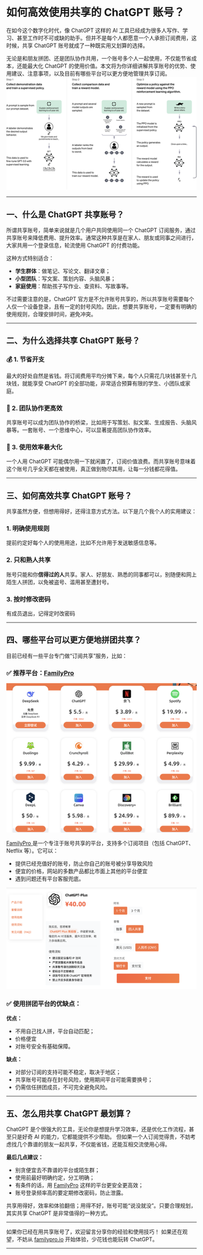 
# 如何高效使用共享的 ChatGPT 账号？

在如今这个数字化时代，像 ChatGPT 这样的 AI 工具已经成为很多人写作、学习、甚至工作时不可或缺的助手。但并不是每个人都愿意一个人承担订阅费用，这时候，共享 ChatGPT 账号就成了一种既实用又划算的选择。

无论是和朋友拼团、还是团队协作共用，一个账号多个人一起使用，不仅能节省成本，还能最大化 ChatGPT 的使用价值。本文将为你详细讲解共享账号的优势、使用建议、注意事项，以及目前有哪些平台可以更方便地管理共享订阅。
![GPT合租](/image3/chatgpt_diagram_light.webp)

---

## 一、什么是 ChatGPT 共享账号？

所谓共享账号，简单来说就是几个用户共同使用同一个 ChatGPT 订阅服务，通过共享账号来降低费用、提升效率。通常这种共享是在家人、朋友或同事之间进行，大家共用一个登录信息，轮流使用 ChatGPT 的付费功能。

这种方式特别适合：

* **学生群体**：做笔记、写论文、翻译文章；
* **小型团队**：写文案、策划内容、头脑风暴；
* **家庭使用**：帮助孩子写作业、查资料、写故事等。

不过需要注意的是，ChatGPT 官方是不允许账号共享的，所以共享账号需要每个人仅一个设备登录，且有一定的封号风险。因此，想要共享账号，一定要有明确的使用规则，合理安排时间，避免冲突。

---

## 二、为什么选择共享 ChatGPT 账号？

### 💰 1. 节省开支

最大的好处自然是省钱。将订阅费用平均分摊下来，每个人只需花几块钱甚至十几块钱，就能享受 ChatGPT 的全部功能，非常适合预算有限的学生、小团队或家庭。

### 🤝 2. 团队协作更高效

共享账号可以成为团队协作的桥梁，比如用于写策划、拟文案、生成报告、头脑风暴等。一套账号、一个思维中心，可以显著提高团队协作效率。

### 🚀 3. 使用效率最大化

一个人用 ChatGPT 可能偶尔用一下就闲置了，订阅价值浪费。而共享账号意味着这个账号几乎全天都在被使用，真正做到物尽其用，让每一分钱都花得值。

---

## 三、如何高效共享 ChatGPT 账号？

共享虽然方便，但想用得好，还得注意方式方法。以下是几个我个人的实用建议：

### 1. 明确使用规则

提前约定好每个人的使用用途，比如不允许用于发送敏感信息等。

### 2. 只和熟人共享

账号只能和你**信得过的人**共享。家人、好朋友、熟悉的同事都可以，别随便和网上陌生人拼团，以免被盗号、滥用甚至遭封号。

### 3. 按时修改密码

有成员退出，记得定时改密码

---

## 四、哪些平台可以更方便地拼团共享？

目前已经有一些平台专门做“订阅共享”服务，比如：

### ✅ 推荐平台：[FamilyPro](https://familypro.io?invite=IW062920)

![GPT合租](/image3/WX20250516-094410@2x.png)

[FamilyPro ](https://familypro.io?invite=IW062920)是一个专注于账号共享的平台，支持多个订阅项目（包括 ChatGPT、Netflix 等）。它可以：

* 提供已经充值好的账号，防止你自己的账号被分享导致风险
* 便宜的价格，网站的多数产品都比市面上其他的平台便宜
* 遇到问题还有平台客服兜底。

![GPT合租](/image3/WX20250516-092637@2x.png)

### ✅ 使用拼团平台的优缺点：

**优点：**

* 不用自己找人拼，平台自动匹配；
* 价格便宜
* 对账号安全有基础保障。

**缺点：**

* 对部分订阅的支持可能不稳定，取决于地区；
* 共享账号可能存在封号风险，使用期间平台可能需要换号；
* 仍需信任拼团成员，不可完全避免风险。

---

## 五、怎么用共享 ChatGPT 最划算？

ChatGPT 是个很强大的工具，无论你是想提升学习效率，还是优化工作流程，甚至只是好奇 AI 的能力，它都能提供不少帮助。
但如果一个人订阅觉得贵，不妨考虑找几个靠谱的朋友一起共享，不仅能省钱，还能互相交流使用心得。

**最后几点建议：**

* 别贪便宜去不靠谱的平台或陌生群；
* 使用前最好明确约定，分工明确；
* 有条件的话，用 [FamilyPro](https://familypro.io?invite=IW062920) 这样的平台更安全更高效；
* 账号登录频率高的要定期修改密码，防止泄露。

共享用得好，效率和体验翻倍；用得不好，账号可能“说没就没”。只要合理规划，其实共享 ChatGPT 是非常值得的一种方式。

---

如果你已经在用共享账号了，欢迎留言分享你的经验和使用技巧！
如果还在观望，不妨从 [familypro.io](https://familypro.io?invite=IW062920) 开始体验，少花钱也能玩转 ChatGPT。

---
